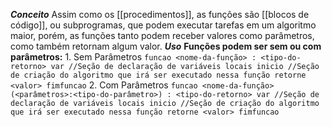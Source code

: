 ***Conceito***
	Assim como os [[procedimentos]], as funções são [[blocos de código]], ou subprogramas, que podem executar tarefas em um algoritmo maior, porém, as funções tanto podem receber valores como parâmetros, como também retornam algum valor.
***Uso***
	**Funções podem ser sem ou com parâmetros:**
	1. Sem Parâmetros
	```funcao <nome-da-função> : <tipo-do-retorno>
	var
	//Seção de declaração de variáveis locais
	inicio
	//Seção de criação do algoritmo que irá ser executado nessa função
	retorne <valor>
	fimfuncao```
	2. Com Parâmetros
	```funcao <nome-da-função> (<parâmetros>:<tipo-do-parâmetro>) : <tipo-do-retorno>
	var
	//Seção de declaração de variáveis locais
	inicio
	//Seção de criação do algoritmo que irá ser executado nessa função
	retorne <valor>
	fimfuncao```	